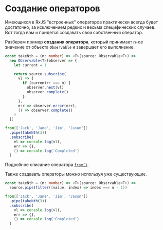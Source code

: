 # Создание операторов

Имеющихся в RxJS "встроенных" операторов практически всегда будет достаточно, за исключением редких и весьма специфических случаев. Вот тогда вам и придется создавать свой собственный оператор.

Разберем пример **создания оператора**, который принимает n-ое значение от объекта `Observable` и завершает его выполнение.

```ts
const takeNth = (n: number) => <T>(source: Observable<T>) =>
  new Observable<T>(observer => {
    let current = 1

    return source.subscribe(
      vl => {
        if (current++ === n) {
          observer.next(vl)
          observer.complete()
        }
      },
      err => observer.error(err),
      () => observer.complete()
    )
  })

from(['Jack', 'Jane', 'Jim', 'Jason'])
  .pipe(takeNth(3))
  .subscribe(
    vl => console.log(vl),
    err => {},
    () => console.log('Completed')
  )
```

Подробное описание оператора [`from()`](https://rxjs.dev/api/index/function/from).

Также создавать операторы можно используя уже существующие.

```ts
const takeNth = (n: number) => <T>(source: Observable<T>) =>
  source.pipe(filter((value, index) => index === n - 1))

from(['Jack', 'Jane', 'Jim', 'Jason'])
  .pipe(takeNth(3))
  .subscribe(
    vl => console.log(vl),
    err => {},
    () => console.log('Completed')
  )
```
